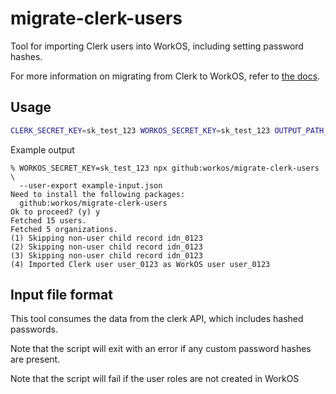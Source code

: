 # migrate-clerk-users

Tool for importing Clerk users into WorkOS, including setting password hashes.

For more information on migrating from Clerk to WorkOS, refer to [the docs](https://workos.com/docs/migrate/clerk).

## Usage

```bash
CLERK_SECRET_KEY=sk_test_123 WORKOS_SECRET_KEY=sk_test_123 OUTPUT_PATH_USERS=./users_output.json OUTPUT_PATH_ORGANIZATIONS=./orgs_output.json npx migrate-full-cycle
```

Example output

```
% WORKOS_SECRET_KEY=sk_test_123 npx github:workos/migrate-clerk-users \
  --user-export example-input.json
Need to install the following packages:
  github:workos/migrate-clerk-users
Ok to proceed? (y) y
Fetched 15 users.
Fetched 5 organizations.
(1) Skipping non-user child record idn_0123
(2) Skipping non-user child record idn_0123
(3) Skipping non-user child record idn_0123
(4) Imported Clerk user user_0123 as WorkOS user user_0123
```

## Input file format

This tool consumes the data from the clerk API, which includes hashed passwords.

Note that the script will exit with an error if any custom password hashes are present.

Note that the script will fail if the user roles are not created in WorkOS

